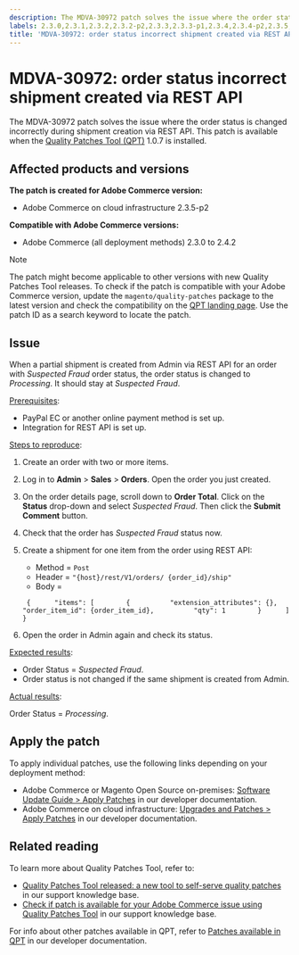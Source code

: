 ```yaml
---
description: The MDVA-30972 patch solves the issue where the order status is changed incorrectly during shipment creation via REST API. This patch is available when the [Quality Patches Tool (QPT)](https://support.magento.com/hc/en-us/articles/360047139492) 1.0.7 is installed.
labels: 2.3.0,2.3.1,2.3.2,2.3.2-p2,2.3.3,2.3.3-p1,2.3.4,2.3.4-p2,2.3.5,2.3.5-p1,2.3.5-p2,2.3.6,2.4.0,2.4.0-p1,2.4.1,QPT 1.0.7,QPT patches,Magento Commerce,Magento Commerce Cloud,order,security,shipping,support tools,Adobe Commerce,cloud infrastructure,on-premises
title: 'MDVA-30972: order status incorrect shipment created via REST API'
---
```


# MDVA-30972: order status incorrect shipment created via REST API

The MDVA-30972 patch solves the issue where the order status is changed incorrectly during shipment creation via REST API. This patch is available when the [Quality Patches Tool (QPT)](https://support.magento.com/hc/en-us/articles/360047139492) 1.0.7 is installed.

## Affected products and versions

**The patch is created for Adobe Commerce version:**

* Adobe Commerce on cloud infrastructure 2.3.5-p2

**Compatible with Adobe Commerce versions:**

* Adobe Commerce (all deployment methods) 2.3.0 to 2.4.2

>[!NOTE]
>
>The patch might become applicable to other versions with new Quality Patches Tool releases. To check if the patch is compatible with your Adobe Commerce version, update the `magento/quality-patches` package to the latest version and check the compatibility on the [QPT landing page](https://devdocs.magento.com/quality-patches/tool.html#patch-grid). Use the patch ID as a search keyword to locate the patch.

## Issue

When a partial shipment is created from Admin via REST API for an order with *Suspected Fraud* order status, the order status is changed to *Processing*. It should stay at *Suspected Fraud*.

<u>Prerequisites</u>:

* PayPal EC or another online payment method is set up.
* Integration for REST API is set up.

<u>Steps to reproduce</u>:

1. Create an order with two or more items.
1. Log in to **Admin** > **Sales** > **Orders**. Open the order you just created.
1. On the order details page, scroll down to **Order Total**. Click on the **Status** drop-down and select *Suspected Fraud*. Then click the **Submit Comment** button.
1. Check that the order has *Suspected Fraud* status now.
1. Create a shipment for one item from the order using REST API:

    * Method = `Post`
    * Header = `"{host}/rest/V1/orders/ {order_id}/ship"`
    * Body =

    ```clike   
     {      "items": [        {          "extension_attributes": {},          "order_item_id": {order_item_id},          "qty": 1        }      ]    }   
    ```

1. Open the order in Admin again and check its status.

<u>Expected results</u>:

* Order Status = *Suspected Fraud*.
* Order status is not changed if the same shipment is created from Admin.

<u>Actual results</u>:

Order Status = *Processing*.

## Apply the patch

To apply individual patches, use the following links depending on your deployment method:

* Adobe Commerce or Magento Open Source on-premises: [Software Update Guide > Apply Patches](https://devdocs.magento.com/guides/v2.4/comp-mgr/patching/mqp.html) in our developer documentation.
* Adobe Commerce on cloud infrastructure: [Upgrades and Patches > Apply Patches](https://devdocs.magento.com/cloud/project/project-patch.html) in our developer documentation.

## Related reading

To learn more about Quality Patches Tool, refer to:

* [Quality Patches Tool released: a new tool to self-serve quality patches](https://support.magento.com/hc/en-us/articles/360047139492) in our support knowledge base.
* [Check if patch is available for your Adobe Commerce issue using Quality Patches Tool](https://support.magento.com/hc/en-us/articles/360047125252) in our support knowledge base.

For info about other patches available in QPT, refer to [Patches available in QPT](https://devdocs.magento.com/quality-patches/tool.html#patch-grid) in our developer documentation.